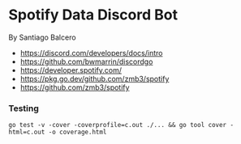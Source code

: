 # Spotify Data Discord Bot
By Santiago Balcero

- https://discord.com/developers/docs/intro
- https://github.com/bwmarrin/discordgo
- https://developer.spotify.com/
- https://pkg.go.dev/github.com/zmb3/spotify
- https://github.com/zmb3/spotify

### Testing

`go test -v -cover -coverprofile=c.out ./... && go tool cover -html=c.out -o coverage.html`
